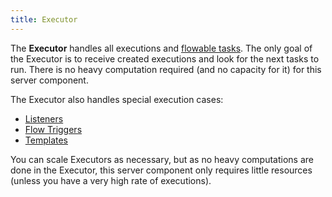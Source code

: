 ```yaml
---
title: Executor
---
```


The **Executor** handles all executions and [flowable tasks](./05.developer-guide/02.tasks.md#flowable-tasks). The only goal of the Executor is to receive created executions and look for the next tasks to run. There is no heavy computation required (and no capacity for it) for this server component.

The Executor also handles special execution cases:
- [Listeners](./03.concepts/listeners.md)
- [Flow Triggers](./05.developer-guide/08.triggers/02.flow.md)
- [Templates](./05.developer-guide/03.concepts/templates.md)

You can scale Executors as necessary, but as no heavy computations are done in the Executor, this server component only requires little resources (unless you have a very high rate of executions).